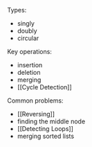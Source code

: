 Types: 
- singly
- doubly 
- circular

Key operations: 
- insertion
- deletion
- merging
- [[Cycle Detection]]

Common problems: 
- [[Reversing]]
- finding the middle node
- [[Detecting Loops]]
- merging sorted lists